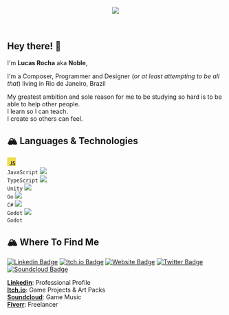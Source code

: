 <p align="center">
  <img src="https://user-images.githubusercontent.com/78228526/136672537-14352cdc-2bcd-48aa-ba9a-5e37b1e1ddb8.png"/></p>
<br>

## Hey there! 👋

I'm <b>Lucas Rocha</b> aka <b>Noble</b>,<br>

I'm a Composer, Programmer and Designer (<i>or at least attempting to be all that</i>) living in Rio de Janeiro, Brazil

My greatest ambition and sole reason for me to be studying so hard is to be able to help other people.<br>
I learn so I can teach.<br>
I create so others can feel.<br>

## 🏔️ Languages & Technologies


<code><img height="20" src="https://raw.githubusercontent.com/github/explore/80688e429a7d4ef2fca1e82350fe8e3517d3494d/topics/javascript/javascript.png"> JavaScript</code> <code><img height="20" src="https://www.tutorialsteacher.com/Content/images/home/typescript.svg"> TypeScript</code> <code><img height="20" src="https://pbs.twimg.com/profile_images/1481028548085583873/F1TrFReK_400x400.jpg"> Unity</code> <code><img height="20" src="https://pbs.twimg.com/media/FJBkDLWXwAMtNzv.jpg"> Go</code> <code><img height="20" src="https://cdn-icons-png.flaticon.com/512/6132/6132221.png"> C#</code> <code><img height="20" src="https://hotmart.s3.amazonaws.com/product_pictures/6890cf34-32af-4f93-bd46-accb86f3c16a/godotmasterslogo1.png"> Godot</code> <code><img height="20" src="https://hotmart.s3.amazonaws.com/product_pictures/6890cf34-32af-4f93-bd46-accb86f3c16a/godotmasterslogo1.png"> Godot</code>

## 🏔️ Where To Find Me

[![Linkedin Badge](https://img.shields.io/badge/-Linkedin-0e76a8?style=for-the-badge&logo=Linkedin&logoColor=white)](https://linkedin.com/in/lucrocha2) [![Itch.io Badge](https://img.shields.io/badge/-Itchio-FA5C5C?style=for-the-badge&logo=Itch.io&logoColor=white)](https://nobelven.itch.io/) [![Website Badge](https://img.shields.io/badge/-Website-13448F?style=for-the-badge&logo=google-chrome&logoColor=white)](https://nobelven.itch.io/) [![Twitter Badge](https://img.shields.io/badge/-Twitter-00acee?style=for-the-badge&logo=Twitter&logoColor=white)](https://twitter.com/nobelven) [![Soundcloud Badge](https://img.shields.io/badge/-Soundcloud-FF3300?style=for-the-badge&logo=SoundCloud&logoColor=white)](https://soundcloud.com/nobelven)

**[Linkedin](https://www.linkedin.com/in/lucrocha2/)**: Professional Profile<br>
**[Itch.io](https://nobelven.itch.io/)**: Game Projects & Art Packs<br>
**[Soundcloud](https://soundcloud.com/nobelven)**: Game Music<br>
**[Fiverr](https://www.fiverr.com/nobelven)**: Freelancer
